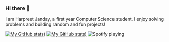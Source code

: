 ### Hi there 👋

<!--
**hjanday/hjanday** is a ✨ _special_ ✨ repository because its `README.md` (this file) appears on your GitHub profile. -->

I am Harpreet Janday, a first year Computer Science student. I enjoy solving problems and building random and fun projects!

[![My GitHub stats](https://github-readme-stats.vercel.app/api?username=hjanday&show_icons=true&theme=cobalt))](https://github.com/anuraghazra/github-readme-stats)
[![My GitHub stats](https://github-readme-stats.vercel.app/api/top-langs/?username=hjanday&show_icons=true&theme=cobalt))](https://github.com/anuraghazra/github-readme-stats)
![Spotify playing](http://spotify.aio-api.ml/spotify?id=chaosperfect&theme=wavy&image=true&color_theme=synthwave&bars_when_not_listening=true&bg_color=&title_color=&text_color=&hide_status=false&display_timer=false)

